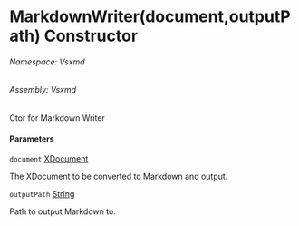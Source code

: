 <a name='M-Vsxmd-MarkdownWriter-#ctor-System-Xml-Linq-XDocument,System-String-'></a>
# MarkdownWriter(document,outputPath) Constructor

###### Namespace:  Vsxmd

###### Assembly:  Vsxmd

Ctor for Markdown Writer

#### Parameters

`document`  [XDocument](https://docs.microsoft.com/dotnet/api/System.Xml.Linq.XDocument)  

The XDocument to be converted to Markdown and output.

`outputPath`  [String](https://docs.microsoft.com/dotnet/api/System.String)  

Path to output Markdown to.
